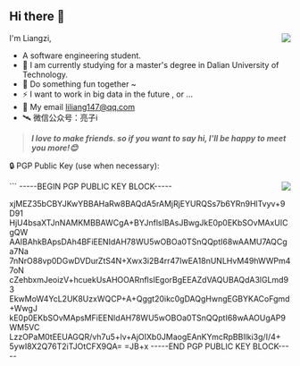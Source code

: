 
## Hi there 👋
<a href="https://github.com/anuraghazra/github-readme-stats">
 <img align="right" src="https://github-readme-stats.vercel.app/api?username=LiangZii&layout=compact&theme=onedark" />
</a>

I'm Liangzi,

* A software engineering student.
* 🌱 I am currently studying for a master's degree in Dalian University of Technology.
* 🧐 Do something fun together ~
* ⚡ I want to work in big data in the future , or ...
* 💬 My email liliang147@qq.com
* 🛰 微信公众号：亮子i

>  ***I love to make friends. so if you want to say hi, I'll be happy to meet you more!😊***

🔒 PGP Public Key (use when necessary):

<a href="https://github.com/anuraghazra/convoychat">
 <img align="right" src="https://github-readme-stats.vercel.app/api/top-langs/?username=LiangZii&hide=c,shaderlab,hlsl,objective-c&theme=onedark" />
</a>
```
-----BEGIN PGP PUBLIC KEY BLOCK-----

xjMEZ35bCBYJKwYBBAHaRw8BAQdA5rAMjRjEYURQSs7b6YRn9HlTvyv+9D91
HjU4bsaXTJnNAMKMBBAWCgA+BYJnflsIBAsJBwgJkE0p0EKbSOvMAxUICgQW
AAIBAhkBApsDAh4BFiEENIdAH78WU5wOBOa0TSnQQptI68wAAMU7AQCga7Na
7nNrO88vp0DGwDVDurZtS4N+Xwx3i2B4rr47IwEA18nUNLHvM49hWWPm47oN
cZehbxmJeoizV+hcuekUsAHOOARnflsIEgorBgEEAZdVAQUBAQdA3lGLmd93
EkwMoW4YcL2UK8UzxWQCP+A+Qggt20ikc0gDAQgHwngEGBYKACoFgmd+WwgJ
kE0p0EKbSOvMApsMFiEENIdAH78WU5wOBOa0TSnQQptI68wAAOUgAP9WM5VC
LzzOPaM0tEEUAGQR/vh7u5+lv+AjOIXb0JMaogEAnKYmcRpBBIlki3g/I/4+
5ywI8X2Q76T2iTJOtCFX9QA=
=JB+x
-----END PGP PUBLIC KEY BLOCK-----
```

